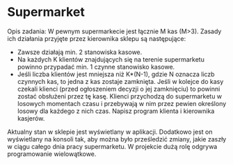 # Supermarket

Opis zadania:
W pewnym supermarkecie jest łącznie M kas (M>3). Zasady ich działania przyjęte przez kierownika sklepu są następujące:
- Zawsze działają min. 2 stanowiska kasowe.
- Na każdych K klientów znajdujących się na terenie supermarketu powinno przypadać min. 1 czynne stanowisko kasowe.
- Jeśli liczba klientów jest mniejsza niż K*(N-1), gdzie N oznacza liczb czynnych kas, to jedna z kas zostaje zamknięta.
Jeśli w kolejce do kasy czekali klienci (przed ogłoszeniem decyzji o jej zamknięciu) to powinni zostać obsłużeni przez tę kasę. Klienci przychodzą do supermarketu w losowych momentach czasu i przebywają w nim przez pewien określony losowy dla każdego z nich czas. Napisz program klienta i kierownika kasjerów.

Aktualny stan w sklepie jest wyświetlany w aplikacji. Dodatkowo jest on wyświetlany na konsoli tak, aby można było prześledzić zmiany, jakie zaszły w ciągu całego dnia pracy supermarketu. W projekcie dużą rolę odgrywa programowanie wielowątkowe.
